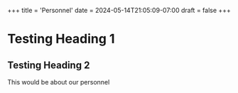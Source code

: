+++
title = 'Personnel'
date = 2024-05-14T21:05:09-07:00
draft = false
+++


# Testing Heading 1
## Testing Heading 2

This would be about our personnel